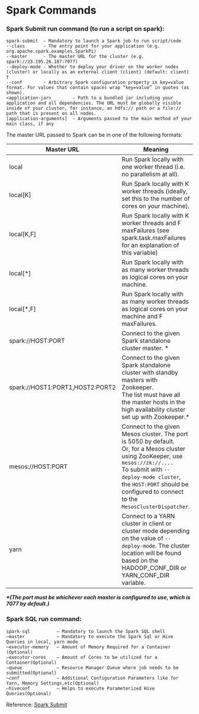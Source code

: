 # Spark Commands


### Spark Submit run command (to run a script on spark):

    spark-submit  - Mandatory to launch a Spark job to run script/code
    --class       - The entry point for your application (e.g. org.apache.spark.examples.SparkPi)
    --master      - The master URL for the cluster (e.g. spark://23.195.26.187:7077)
    --deploy-mode - Whether to deploy your driver on the worker nodes (cluster) or locally as an external client (client) (default: client) †
    --conf        - Arbitrary Spark configuration property in key=value format. For values that contain spaces wrap “key=value” in quotes (as shown).
    <application-jar>        - Path to a bundled jar including your application and all dependencies. The URL must be globally visible inside of your cluster, for instance, an hdfs:// path or a file:// path that is present on all nodes.
    [application-arguments]  - Arguments passed to the main method of your main class, if any

The master URL passed to Spark can be in one of the following formats:

|Master URL | Meaning |
|-----------|---------|
| local | Run Spark locally with one worker thread (i.e. no parallelism at all). |
| local[K] | Run Spark locally with K worker threads (ideally, set this to the number of cores on your machine). |
| local[K,F] | Run Spark locally with K worker threads and F maxFailures (see spark.task.maxFailures for an explanation of this variable) |
| local[*] | Run Spark locally with as many worker threads as logical cores on your machine. |
| local[*,F] | Run Spark locally with as many worker threads as logical cores on your machine and F maxFailures. |
| spark://HOST:PORT | Connect to the given Spark standalone cluster master. * |
| spark://HOST1:PORT1,HOST2:PORT2 | Connect to the given Spark standalone cluster with standby masters with Zookeeper.<br>The list must have all the master hosts in the high availability cluster set up with Zookeeper.*|
| mesos://HOST:PORT | Connect to the given Mesos cluster. The port is 5050 by default.<br> Or, for a Mesos cluster using ZooKeeper, use `mesos://zk://....`<br> To submit with `--deploy-mode cluster`, the `HOST:PORT` should be configured to connect to the `MesosClusterDispatcher`. |
| yarn | Connect to a YARN cluster in client or cluster mode depending on the value of `--deploy-mode`. The cluster location will be found based on the HADOOP_CONF_DIR or YARN_CONF_DIR variable.|

_**&ast;(The port must be whichever each master is configured to use, which is 7077 by default.)**_

### Spark SQL run command:

    spark-sql          – Mandatory to launch the Spark SQL shell
    –master            – Mandatory to execute the Spark Sql or Hive Queries in local, yarn mode
    –executor-memory   – Amount of Memory Required for a Container (Optional)
    –executor-cores    – Amount of Cores to be utilized for a Container(Optional)
    –queue             – Resource Manager Queue where job needs to be submitted(Optional)
    –conf              – Additional Configuration Parameters like for Yarn, Memory Settings,etc(Optional)
    –hiveconf          – Helps to execute Parameterized Hive Queries(Optional)
    
    
Reference:
    [Spark Submit](https://spark.apache.org/docs/latest/submitting-applications.html)
